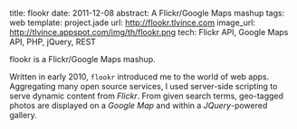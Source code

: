 title: flookr
date: 2011-12-08
abstract: A Flickr/Google Maps mashup
tags: web
template: project.jade
url: http://flookr.tlvince.com
image_url: http://tlvince.appspot.com/img/th/flookr.png
tech: Flickr API, Google Maps API, PHP, jQuery, REST

flookr is a Flickr/Google Maps mashup.

Written in early 2010, `flookr` introduced me to the world of web apps.
Aggregating many open source services, I used server-side scripting to serve
dynamic content from *Flickr*. From given search terms, geo-tagged photos are
displayed on a *Google Map* and within a *JQuery*-powered gallery.

  [fth]: http://tlvince.appspot.com/img/th/flookr.png
  [flookr]: http://flookr.tlvince.com
